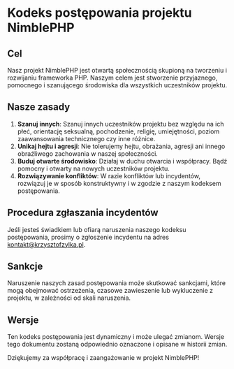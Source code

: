 # Kodeks postępowania projektu NimblePHP

## Cel
Nasz projekt NimblePHP jest otwartą społecznością skupioną na tworzeniu i rozwijaniu frameworka PHP.
Naszym celem jest stworzenie przyjaznego, pomocnego i szanującego środowiska dla wszystkich uczestników projektu.

## Nasze zasady
1. **Szanuj innych**: Szanuj innych uczestników projektu bez względu na ich płeć, orientację seksualną, pochodzenie, religię, umiejętności, poziom zaawansowania technicznego czy inne różnice.
2. **Unikaj hejtu i agresji**: Nie tolerujemy hejtu, obrażania, agresji ani innego obraźliwego zachowania w naszej społeczności.
3. **Buduj otwarte środowisko**: Działaj w duchu otwarcia i współpracy. Bądź pomocny i otwarty na nowych uczestników projektu.
4. **Rozwiązywanie konfliktów**: W razie konfliktów lub incydentów, rozwiązuj je w sposób konstruktywny i w zgodzie z naszym kodeksem postępowania.

## Procedura zgłaszania incydentów
Jeśli jesteś świadkiem lub ofiarą naruszenia naszego kodeksu postępowania, prosimy o zgłoszenie incydentu na adres kontakt@krzysztofzylka.pl.

## Sankcje
Naruszenie naszych zasad postępowania może skutkować sankcjami, które mogą obejmować ostrzeżenia, czasowe zawieszenie lub wykluczenie z projektu, w zależności od skali naruszenia.

## Wersje
Ten kodeks postępowania jest dynamiczny i może ulegać zmianom. Wersje tego dokumentu zostaną odpowiednio oznaczone i opisane w historii zmian.

Dziękujemy za współpracę i zaangażowanie w projekt NimblePHP!
